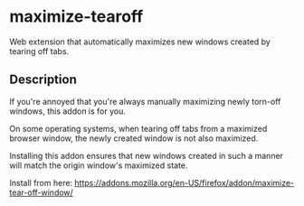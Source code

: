 # maximize-tearoff

Web extension that automatically maximizes new windows created by tearing off tabs.

## Description

If you're annoyed that you're always manually maximizing newly torn-off windows, this addon is for you.

On some operating systems, when tearing off tabs from a maximized browser window, the newly created window is not also maximized.

Installing this addon ensures that new windows created in such a manner will match the origin window's maximized state.

Install from here:
https://addons.mozilla.org/en-US/firefox/addon/maximize-tear-off-window/
